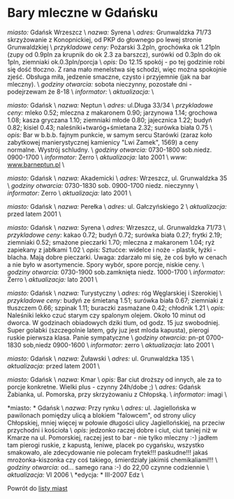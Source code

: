 # Bary mleczne w Gdańsku


*miasto:*  Gdańsk Wrzeszcz    \\
*nazwa:*  Syrena   \\
*adres:*  Grunwaldzka 71/73   skrzyżowanie z Konopnickiej, od PKP do głownego po lewej stronie Grunwaldzkiej         \\
*przykladowe ceny:*  Pożarski 3.2pln, grochówka ok 1.21pln (zupy od 0.9pln za krupnik do ok 2.3 za barszcz), surówki od 0.3pln do ok 1pln, ziemniaki ok.0.3pln/porcja   \\
*opis:*  Do 12.15 spokój - po tej godzinie robi się dość tłoczno. Z rana mało menelstwa się schodzi, więc można spokojnie zjeść. Obsługa miła, jedzenie smaczne, czysto i przyjemnie (jak na bar mleczny).    \\
*godziny otwarcia:*  sobota nieczynny, pozostałe dni - podejrzewam że 8-18   \\
*informator:*     \\
*aktualizacja:*    \\


*miasto:*  Gdańsk    \\
*nazwa:*  Neptun   \\
*adres:*  ul.Długa 33/34   \\
*przykladowe ceny:*  mleko 0.52; mleczna z makaronem 0.90; jarzynowa 1.14; grochowa 1.08; kasza gryczana 1.10; ziemniaki młode 0.80; jajecznica 1.22; budyń 0.82; kisiel 0.43; naleśniki+twaróg+śmietana 2.32; surówka biała 0.75   \\
*opis:*  Bar w b.b.b. fajnym punkcie, w samym sercu Starówki (zaraz koło zabytkowej manierystycznej kamienicy "Lwi Zamek", 1569) a ceny normalne. Wystrój schludny.   \\
*godziny otwarcia:*  0730-1800 sob.niedz. 0900-1700   \\
*informator:*  Zerro   \\
*aktualizacja:*    lato 2001   \\
*www:*    www.barneptun.pl   \\


*miasto:*  Gdańsk    \\
*nazwa:*  Akademicki   \\
*adres:*  Wrzeszcz, ul. Grunwaldzka 35   \\
*godziny otwarcia:*  0730-1830 sob. 0900-1700 niedz. nieczynny   \\
*informator:*  Zerro   \\
*aktualizacja:*    lato 2001   \\



*miasto:*  Gdańsk    \\
*nazwa:*  Perełka   \\
*adres:*  ul. Gałczyńskiego 2   \\
*aktualizacja:* przed latem 2001 \\



*miasto:*  Gdańsk    \\
*nazwa:*  Syrena   \\
*adres:*  Wrzeszcz, ul. Grunwaldzka 71/73   \\
*przykladowe ceny:*  kakao 0.72; budyń 0.72; surówka biała 0.27; frytki 2.19; ziemniaki 0.52; smażone pieczarki 1.70; mleczna z makaronem 1.04; ryż zapiekany z jabłkami 1.02   \\
*opis:*  Sztućce: widelce i noże - plastik, łyżki - blacha. Mają dobre pieczarki. Uwaga: zdarzało mi się, że coś było w cenach a nie było w asortymencie. Spory wybór, spore porcje, niskie ceny.   \\
*godziny otwarcia:*  0730-1900 sob.zamknięta niedz. 1000-1700   \\
*informator:*  Zerro   \\
*aktualizacja:*    lato 2001   \\



*miasto:*  Gdańsk    \\
*nazwa:*  Turystyczny   \\
*adres:*  róg Węglarskiej i Szerokiej   \\
*przykladowe ceny:*  budyń ze śmietaną 1.51; surówka biała 0.67; ziemniaki z tłuszczem 0.66; szpinak 1.11; buraczki zasmażane 0.42; chłodnik 1.21   \\
*opis:*  Naleśniki lekko czuć starym czy spalonym olejem. Około 10 minut od dworca. W godzinach obiadowych dziki tlum, od godz. 15 juz swobodniej. Super golabki (szczegolnie latem, gdy juz jest mloda kapusta), pierogi ruskie pierwsza klasa. Panie sympatyczne   \\
*godziny otwarcia:*  pn-pt 0700-1830 sob,niedz 0900-1600   \\
*informator:*  zerro   \\
*aktualizacja:*    lato 2001   \\



*miasto:*  Gdańsk    \\
*nazwa:*  Żuławski   \\
*adres:*  ul. Grunwaldzka 135   \\
*aktualizacja:* przed latem 2001 \\

*miasto:*  Gdańsk    \\
*nazwa:*  Kmar   \\
*opis:* Bar ciut droższy od innych, ale za to porcje konkretne. Wielki plus - czynny 24h/dobe ;) \\
*adres:*  Gdańsk Żabianka, ul. Pomorska, przy skrzyżowaniu z Chłopską.  \\
*informator:* imagi \\

*miasto: * Gdańsk    \\
*nazwa:*  Przy rynku   \\
*adres:* ul. Jagiellońska w pawilonach pomiędzy ulicą a blokiem "falowcem", od strony ulicy Chłopskiej, mniej więcej w połowie długości ulicy Jagiellońskiej, na przeciw przychodni i kościoła \\
*opis:*  jedzonko raczej dobre i ciut, ciut taniej niż w Kmarze na ul. Pomorskiej, raczej jest to bar - nie tylko mleczny :-) jadłem tam pierogi ruskie, z kapustą, leniwe, placek po cygańsku, wszystko smakowało, ale zdecydowanie nie polecam frytek!!! paskudne!!! jakaś mrożonka-kiszonka czy coś takiego, śmierdziały jakimiś chemikaliami!!! \\
*godziny otwarcia:*  od... samego rana :-) do 22,00 czynne codziennie \\
*aktualizacja:* VI 2006 \\
*edycja: *  III-2007  Edz  \\

Powrót do [listy miast](/bary_mleczne)


